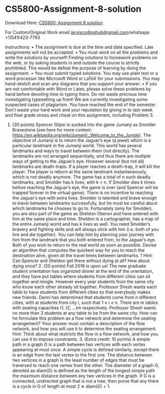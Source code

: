 # CS5800-Assignment-8-solution

Download Here: [CS5800: Assignment 8 solution](https://jarviscodinghub.com/assignment/cs5800-assignment-8-solution/)

For Custom/Original Work email jarviscodinghub@gmail.com/whatsapp +1(541)423-7793

Instructions:
• The assignment is due at the time and date specified. Late assignments will not be accepted.
• You must work on all the problems and write the solutions by yourself! Finding solutions to homework
problems on the web, or by asking students in and outside the course is strictly prohibited. This would be
defeat the purpose of learning by doing the assignment.
• You must submit typed solutions. You may use plain text or a word processor like Microsoft Word or LaTeX
for your submissions. You may hand-sketch and scan any diagrams that you support your answer.
• If you are not comfortable with Word or Latex, please solve these problems by hand before devoting time to
typing them. Do not waste precious time investigating typesetting up front!
We are currently investigating some suspected cases of plagiarism. You have reached
the end of the semester. Don’t waste your hard work and your reputation by giving in to
last-week and final grade stress and cheat on this assignment, including Problem 3.
1. (30 points)
Spencer Gilpin is sucked into the game Jumanji as Smolder Bravestone (see here for more context:
https://en.wikipedia.org/wiki/Jumanji:_Welcome_to_the_Jungle). The objective of Jumanji is to
return the Jaguar’s eye (a jewel) which is a particular landmark in the Jumanji world. This world has
several landmarks and ways to travel between them (not directly). The landmarks are not arranged
sequentially, and thus there are multiple ways of getting to the Jaguar’s eye. However several (but not all)
landmarks are death-traps. If a player reaches a death-trap, it will kill the player. The player is reborn at
the same landmark instantaneously, which is not deadly anymore. The game has a total of n such deadly
landmarks, and Smolder has k lives, with k < n. If Smolder dies k times before reaching the Jaguar’s eye, the game is over (and Spencer will be trapped forever in the virtual game). There is no incentive to reaching the Jaguar’s eye with extra lives. Smolder is talented and brave enough to travel between landmarks successfully, but he must be careful about which landmarks he chooses to go to. Fortunately (only for Smolder), you are also part of the game as Sheldon Oberon and have entered with him at the same place and time. Sheldon is a cartographer, has a map of the entire Jumanji world and has k lives as well. You need Smolder’s bravery and fighting skills and will always stick with him (i.e. both of you live and die together). You can help him by planning your journey with him from the landmark that you both entered from, to the Jaguar’s eye. Both of you wish to return to the real world as soon as possible. Devise an algorithm that computes the quickest way for you to reach the destination alive, given all the travel times between landmarks. 1 Hint: Can Spencer and Sheldon get there without dying at all? How about dying once? 2. (20 points) Fall 2018 is upon us! The new graduate student orientation has organized dinner at the end of the orientation, and they have put tables where students from different cities can sit together and mingle. However every year students from the same city who know each other already sit together. Professor Shesh wants each table to have students from different cities so that everybody makes new friends. Danni has determined that students come from n different cities, with ai students from city i, such that 1 ≤ i ≤ n. There are m tables with seating capacities t1, t2, ...tm respectively. Professor Shesh wants no more than 3 students at any table to be from the same city. How can he formulate this problem as a flow network and determine the seating arrangement? Your answer must contain a description of the flow network, and how you will use it to determine the seating arrangement. Hint: Think about what restricts the flow in a flow network, and how you can use it to impose constraints. 3. (Extra credit: 10 points) A simple path in a graph G is a path between two vertices with each vertex appearing at most once. A simple cycle is defined similarly, except there is an edge from the last vertex to the first one. The distance between two vertices in a graph is the least number of edges that must be traversed to reach one vertex from the other. The diameter of a graph G, denoted as diam(G) is defined as the length of the longest simple path the maximum distance between any two vertices in the graph. If G is a connected, undirected graph that is not a tree, then prove that any there is a cycle in G of length at most 2 ∗ diam(G) + 1.
